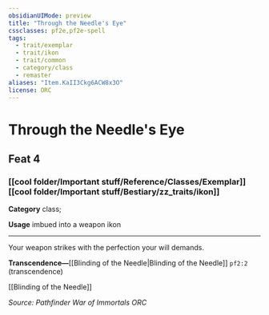 ```yaml
---
obsidianUIMode: preview
title: "Through the Needle's Eye"
cssclasses: pf2e,pf2e-spell
tags:
  - trait/exemplar
  - trait/ikon
  - trait/common
  - category/class
  - remaster
aliases: "Item.KaII3Ckg6ACW8x3O"
license: ORC
---
```

# Through the Needle's Eye
## Feat 4
### [[cool folder/Important stuff/Reference/Classes/Exemplar]][[cool folder/Important stuff/Bestiary/zz_traits/ikon]]

**Category** class; 




**Usage** imbued into a weapon ikon

* * *

Your weapon strikes with the perfection your will demands.

**Transcendence—**[[Blinding of the Needle|Blinding of the Needle]] `pf2:2` (transcendence)

[[Blinding of the Needle]]

*Source: Pathfinder War of Immortals*
*ORC*